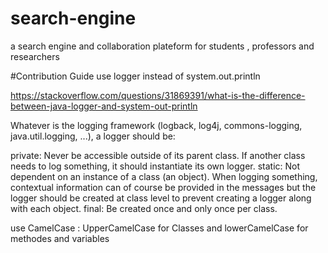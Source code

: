 # search-engine
a search engine and collaboration plateform for students , professors and researchers

#Contribution Guide
use logger instead of system.out.println
 
https://stackoverflow.com/questions/31869391/what-is-the-difference-between-java-logger-and-system-out-println
 
Whatever is the logging framework (logback, log4j, commons-logging, java.util.logging, ...), a logger should be:

private: Never be accessible outside of its parent class. If another class needs to log something, it should instantiate its own logger.
static: Not dependent on an instance of a class (an object). 
When logging something, contextual information can of course be provided in the messages but the logger should be created at class level to prevent creating a logger along with each object.
final: Be created once and only once per class.

use CamelCase :
UpperCamelCase  for Classes and lowerCamelCase  for methodes and variables
